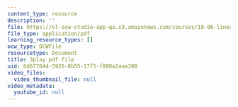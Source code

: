 ```yaml
---
content_type: resource
description: ''
file: https://ol-ocw-studio-app-qa.s3.amazonaws.com/courses/18-06-linear-algebra-spring-2010/6d67704459268b5517f5f800a2aae300_IZqwi0wJovM.pdf
file_type: application/pdf
learning_resource_types: []
ocw_type: OCWFile
resourcetype: Document
title: 3play pdf file
uid: 6d677044-5926-8b55-17f5-f800a2aae300
video_files:
  video_thumbnail_file: null
video_metadata:
  youtube_id: null
---
```


